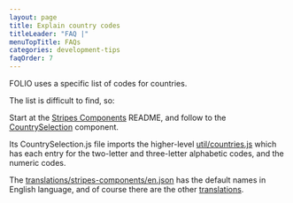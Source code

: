 ```yaml
---
layout: page
title: Explain country codes
titleLeader: "FAQ |"
menuTopTitle: FAQs
categories: development-tips
faqOrder: 7
---
```


FOLIO uses a specific list of codes for countries.

The list is difficult to find, so:

Start at the [Stripes Components](https://github.com/folio-org/stripes-components/blob/master/README.md#links-to-documentation-of-specific-components-and-utilities) README,
and follow to the [CountrySelection](https://github.com/folio-org/stripes-components/tree/master/lib/CountrySelection) component.

Its CountrySelection.js file imports the higher-level [util/countries.js](https://github.com/folio-org/stripes-components/blob/master/util/countries.js)
which has each entry for the two-letter and three-letter alphabetic codes, and the numeric codes.

The [translations/stripes-components/en.json](https://github.com/folio-org/stripes-components/blob/master/translations/stripes-components/en.json) has the default names in English language, and of course there are the other [translations](/faqs/explain-i18n/).
